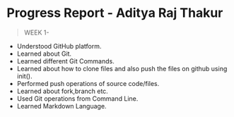 # Progress Report - Aditya Raj Thakur


> WEEK 1-
 - Understood GitHub platform.
 - Learned about Git.
 - Learned different Git Commands.
 - Learned about how to clone files and also push the files on github using init().
 - Performed push operations of source code/files.
 - Learned about fork,branch etc.
 - Used Git operations from Command Line.
 - Learned Markdown Language.
 

